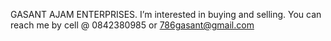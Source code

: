  GASANT AJAM ENTERPRISES.
 I’m interested in buying and selling.
 You can reach me by cell @ 0842380985 or 786gasant@gmail.com
